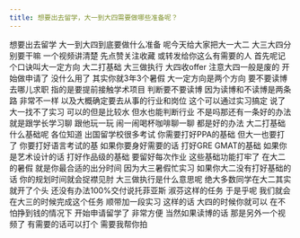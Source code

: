 ```yaml
---
title: 想要出去留学，大一到大四需要做哪些准备呢？
---
```

想要出去留学
大一到大四到底要做什么准备
呢今天给大家把大一大二
大三大四分别要干嘛
一个视频讲清楚
先点赞关注收藏
或转发给你这么有需要的人
首先呢记个口诀叫大一定方向
大二打基础
大三做执行
大四收offer
注意大四一般是废的
开始做申请了
没什么用了
其实你就3年3个暑假
大一定方向是两个方向
要不要读博
去哪儿求职
指的是要提前接触学术项目
判断要不要读博
因为读博和不读博是两条路
非常不一样
以及大概确定要去从事的行业和岗位
这个可以通过实习搞定
说了大一找不了实习
可以的但是比较水
但水也能判断行业
不是吗那还有一条好的办法
就是跟学长学习聊
跟他玩一玩
闹一闹喝杯咖啡聊一聊
都是好的办法
大二打基础
什么基础呢
各位知道
出国留学校很多考试
你需要打好PPA的基础
但大一也要打了
你要打好语言考试的基
如果你要身好需要的话
打好GRE GMAT的基础
如果你是艺术设计的话
打好作品级的基础
要留好每次作业
这些基础功能打牢了
在大二的暑假
就是你最合适的出分时间
因为大三暑假忙实习
如果你大二没有打好基础的话
你的规划时间就会捉襟见肘
大三做执行是什么意思呢
绝大多数同学在大二其实就开了个头
还没有办法100%交付说托菲亚斯
淑芬这样的任务
于是乎呢
我们就会在大三的时候完成这个任务
顺带加一段实习
这样的话
大四的时候你就可以
在不怕挣到钱的情况下
开始申请留学了
非常方便
当然如果读博的话
那是另外一个视频了
有需要的话可以打个
需要我帮你拍
